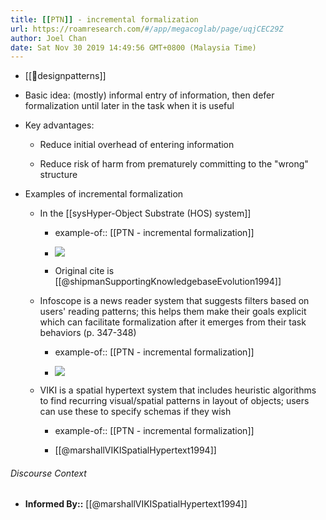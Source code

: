 ```yaml
---
title: [[PTN]] - incremental formalization
url: https://roamresearch.com/#/app/megacoglab/page/uqjCEC29Z
author: Joel Chan
date: Sat Nov 30 2019 14:49:56 GMT+0800 (Malaysia Time)
---
```


- [[🔨designpatterns]]
- Basic idea: (mostly) informal entry of information, then defer formalization until later in the task when it is useful
- Key advantages:

    - Reduce initial overhead of entering information

    - Reduce risk of harm from prematurely committing to the "wrong" structure
- Examples of incremental formalization

    - In the [[sysHyper-Object Substrate (HOS) system]]

        - example-of:: [[PTN - incremental formalization]]

        - ![](https://firebasestorage.googleapis.com/v0/b/firescript-577a2.appspot.com/o/imgs%2Fapp%2Fmegacoglab%2Fnv5jGR2KtA?alt=media&token=7ab4cc41-116f-41d5-a440-d75b3a6d6741)

        - Original cite is [[@shipmanSupportingKnowledgebaseEvolution1994]]

    - Infoscope is a news reader system that suggests filters based on users' reading patterns; this helps them make their goals explicit which can facilitate formalization after it emerges from their task behaviors (p. 347-348)

        - example-of:: [[PTN - incremental formalization]]

        - ![](https://firebasestorage.googleapis.com/v0/b/firescript-577a2.appspot.com/o/imgs%2Fapp%2Fmegacoglab%2Fts6VgCsUgF?alt=media&token=a90690af-947d-4767-922d-ca32ed3a7282)

    - VIKI is a spatial hypertext system that includes heuristic algorithms to find recurring visual/spatial patterns in layout of objects; users can use these to specify schemas if they wish

        - example-of:: [[PTN - incremental formalization]]

        - [[@marshallVIKISpatialHypertext1994]]

###### Discourse Context

- **Informed By::** [[@marshallVIKISpatialHypertext1994]]
